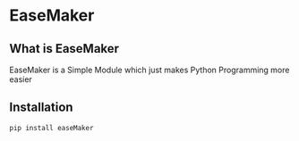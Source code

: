 # EaseMaker

## What is EaseMaker
EaseMaker is a Simple Module which just makes Python Programming more easier
## Installation
```pip install easeMaker```